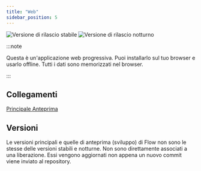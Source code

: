```yaml
---
title: "Web"
sidebar_position: 5
---
```


![Versione di rilascio stabile](https://img.shields.io/badge/dynamic/yaml?color=c4840d&label=Stable&query=%24.version&url=https%3A%2F%2Fraw.githubusercontent.com%2FLinwoodDev%2FFlow%2Fstable%2Fapp%2Fpubspec.yaml&style=for-the-badge) ![Versione di rilascio notturno](https://img.shields.io/badge/dynamic/yaml?color=f7d28c&label=Nightly&query=%24.version&url=https%3A%2F%2Fraw.githubusercontent.com%2FLinwoodDev%2FFlow%2Fnightly%2Fapp%2Fpubspec.yaml&style=for-the-badge)

:::note

Questa è un'applicazione web progressiva. Puoi installarlo sul tuo browser e usarlo offline. Tutti i dati sono memorizzati nel browser.

:::


## Collegamenti

<div className="row margin-bottom--lg padding--sm">
<a className="button button--outline button--info button--lg margin--sm" href="https://flow.linwood.dev">
  Principale
</a>
<a className="button button--outline button--danger button--lg margin--sm" href="https://preview.flow.linwood.dev">
  Anteprima
</a>
</div>

## Versioni

Le versioni principali e quelle di anteprima (sviluppo) di Flow non sono le stesse delle versioni stabili e notturne. Non sono direttamente associati a una liberazione. Essi vengono aggiornati non appena un nuovo commit viene inviato al repository.
